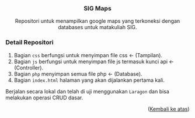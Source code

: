 <a name="readme-top"></a>


<!-- PROJECT LOGO -->
<br />
<div align="center">
<h3 align="center">SIG Maps</h3>

  <p align="center">
    Repositori untuk menampilkan google maps yang terkoneksi dengan databases untuk matakuliah SIG.
    <br />
  </p>
</div>

### Detail Repositori
1. Bagian `css` berfungsi untuk menyimpan file css <- (Tampilan).
2. Bagian `js` berfungsi untuk menyimpan file js termasuk kunci api <- (Controller).
3. Bagian `php` menyimpan semua file php <- (Database).
4. Bagian `index.html` halaman yang akan dijalankan pertama kali.

Berjalan secara lokal dan telah di uji menggunakan `Laragon` dan bisa melakukan operasi CRUD dasar.
<p align="right">(<a href="#readme-top">Kembali ke atas</a>)</p>
